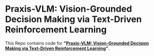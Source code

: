 # Praxis-VLM: Vision-Grounded Decision Making via Text-Driven Reinforcement Learning

This Repo contains code for **"[Praxis-VLM: Vision-Grounded Decision Making via Text-Driven Reinforcement Learning](https://arxiv.org/pdf/2503.16965v2)"**.   


